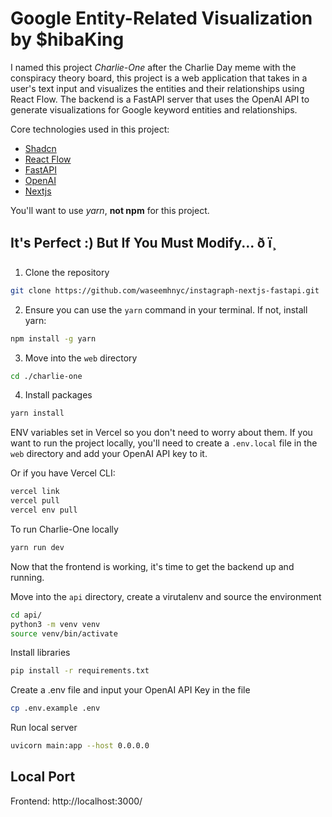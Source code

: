 # Google Entity-Related Visualization by $hibaKing

I named this project *Charlie-One* after the Charlie Day meme with the conspiracy theory board, this project is a web application that takes in a user's text input and visualizes the entities and their relationships using React Flow. The backend is a FastAPI server that uses the OpenAI API to generate visualizations for Google keyword entities and relationships.

Core technologies used in this project:
- [<a href="https://twitter.com/shadcn">Shadcn</a>](https://twitter.com/shadcn) 
- [<a href="https://reactflow.dev/">React Flow</a>](https://reactflow.dev/)
-  [<a href="https://fastapi.tiangolo.com/">FastAPI</a>](https://fastapi.tiangolo.com/)
-  [<a href="https://openai.com/">OpenAI</a>](https://openai.com/)
-  [<a href="https://nextjs.org/">Nextjs</a>](https://nextjs.org/)

You'll want to use *yarn*, **not npm** for this project.


## It's Perfect :) But If You Must Modify... ð ï¸

1. Clone the repository
```bash
git clone https://github.com/waseemhnyc/instagraph-nextjs-fastapi.git
```
2. Ensure you can use the `yarn` command in your terminal. If not, install yarn:
```bash
npm install -g yarn
```
3. Move into the `web` directory
```bash
cd ./charlie-one
```
4. Install packages
```bash
yarn install
```
ENV variables set in Vercel so you don't need to worry about them. If you want to run the project locally, you'll need to create a `.env.local` file in the `web` directory and add your OpenAI API key to it. 

Or if you have Vercel CLI:
```bash
vercel link
vercel pull
vercel env pull
```
To run Charlie-One locally
```bash
yarn run dev
```

Now that the frontend is working, it's time to get the backend up and running.

Move into the `api` directory, create a virutalenv and source the environment

```bash
cd api/
python3 -m venv venv
source venv/bin/activate
```

Install libraries

```bash
pip install -r requirements.txt
```

Create a .env file and input your OpenAI API Key in the file

```bash
cp .env.example .env
```

Run local server
```bash
uvicorn main:app --host 0.0.0.0
```

## Local Port

Frontend: http://localhost:3000/




